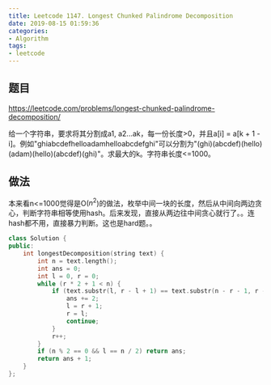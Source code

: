 ```yaml
---
title: Leetcode 1147. Longest Chunked Palindrome Decomposition
date: 2019-08-15 01:59:36
categories:
- Algorithm
tags:
- leetcode
---
```

## 题目
https://leetcode.com/problems/longest-chunked-palindrome-decomposition/

给一个字符串，要求将其分割成a1, a2...ak，每一份长度>0，并且a[i] = a[k + 1 - i]。例如"ghiabcdefhelloadamhelloabcdefghi"可以分割为"(ghi)(abcdef)(hello)(adam)(hello)(abcdef)(ghi)"。求最大的k。字符串长度<=1000。
## 做法
本来看n<=1000觉得是O($n^2$)的做法，枚举中间一块的长度，然后从中间向两边贪心，判断字符串相等使用hash。后来发现，直接从两边往中间贪心就行了。。连hash都不用，直接暴力判断。这也是hard题。。
```C++
class Solution {
public:
    int longestDecomposition(string text) {
        int n = text.length();
        int ans = 0;
        int l = 0, r = 0;
        while (r * 2 + 1 < n) {
            if (text.substr(l, r - l + 1) == text.substr(n - r - 1, r - l + 1)) {
                ans += 2;
                l = r + 1;
                r = l;
                continue;
            }
            r++;
        }
        if (n % 2 == 0 && l == n / 2) return ans;
        return ans + 1;
    }
};
```
